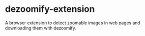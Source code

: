 # dezoomify-extension

A browser extension to detect zoomable images in web pages and downloading them with dezoomify.
